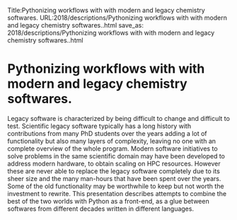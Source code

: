 Title:Pythonizing workflows with with modern and legacy chemistry softwares.
URL:2018/descriptions/Pythonizing workflows with with modern and legacy chemistry softwares..html
save_as: 2018/descriptions/Pythonizing workflows with with modern and legacy chemistry softwares..html



# Pythonizing workflows with with modern and legacy chemistry softwares.
Legacy software is characterized by being difficult to change and difficult to test. Scientific legacy software typically has a long history with contributions from many PhD students over the years adding a lot of functionality but also many layers of complexity, leaving no one with an complete overview of the whole program.
Modern software initiatives to solve problems in the same scientific domain may have been developed to address modern hardware, to obtain  scaling on HPC resources. However these are never able to replace the legacy software completely due to its sheer size and the many man-hours that have been spent over the years. Some of the old functionality may be worthwhile to keep but not worth the investment to rewrite.
This presentation describes attempts to combine the best of the two worlds with Python as a front-end, as a glue between softwares from different decades written in different languages.
